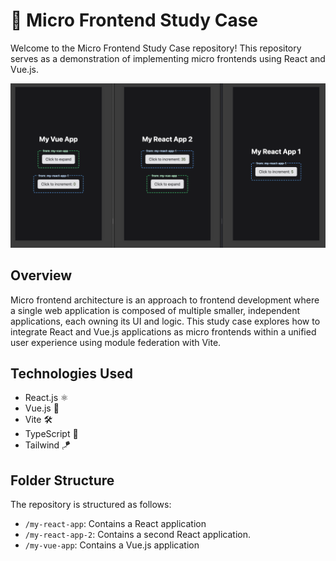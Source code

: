 # 🚀 Micro Frontend Study Case

Welcome to the Micro Frontend Study Case repository! This repository serves as a demonstration of implementing micro frontends using React and Vue.js.

![alt text](image.png)

## Overview

Micro frontend architecture is an approach to frontend development where a single web application is composed of multiple smaller, independent applications, each owning its UI and logic. This study case explores how to integrate React and Vue.js applications as micro frontends within a unified user experience using module federation with Vite.

## Technologies Used

- React.js ⚛️
- Vue.js 🖖
- Vite 🛠️
- TypeScript 📝
- Tailwind 🪁

## Folder Structure

The repository is structured as follows:

- `/my-react-app`: Contains a React application
- `/my-react-app-2`: Contains a second React application.
- `/my-vue-app`: Contains a Vue.js application
